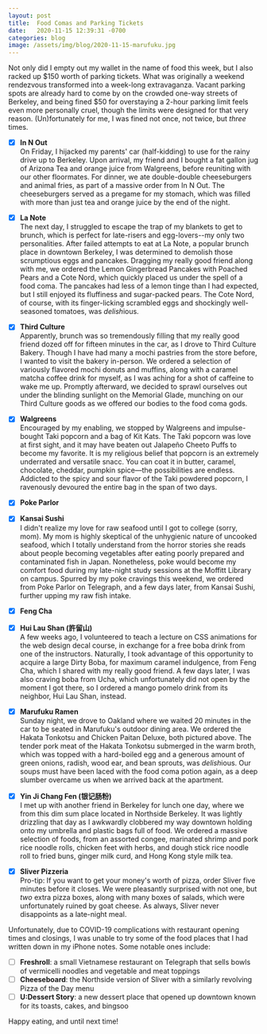 ```yaml
---
layout: post
title:  Food Comas and Parking Tickets
date:   2020-11-15 12:39:31 -0700
categories: blog
image: /assets/img/blog/2020-11-15-marufuku.jpg
---
```

Not only did I empty out my wallet in the name of food this week, but I also racked up $150 worth of parking tickets. What was originally a weekend rendezvous transformed into a week-long extravaganza. Vacant parking spots are already hard to come by on the crowded one-way streets of Berkeley, and being fined $50 for overstaying a 2-hour parking limit feels even more personally cruel, though the limits were designed for that very reason. (Un)fortunately for me, I was fined not once, not twice, but *three* times.

- [x] **In N Out**  
On Friday, I hijacked my parents' car (half-kidding) to use for the rainy drive up to Berkeley. Upon arrival, my friend and I bought a fat gallon jug of Arizona Tea and orange juice from Walgreens, before reuniting with our other floormates. For dinner, we ate double-double cheeseburgers and animal fries, as part of a massive order from In N Out. The cheeseburgers served as a pregame for my stomach, which was filled with more than just tea and orange juice by the end of the night.

- [x] **La Note**  
The next day, I struggled to escape the trap of my blankets to get to brunch, which is perfect for late-risers and egg-lovers--my only two personalities. After failed attempts to eat at La Note, a popular brunch place in downtown Berkeley, I was determined to demolish those scrumptious eggs and pancakes. Dragging my really good friend along with me, we ordered the Lemon Gingerbread Pancakes with Poached Pears and a Cote Nord, which quickly placed us under the spell of a food coma. The pancakes had less of a lemon tinge than I had expected, but I still enjoyed its fluffiness and sugar-packed pears. The Cote Nord, of course, with its finger-licking scrambled eggs and shockingly well-seasoned tomatoes, was *delish*ious.

- [x] **Third Culture**  
Apparently, brunch was so tremendously filling that my really good friend dozed off for fifteen minutes in the car, as I drove to Third Culture Bakery. Though I have had many a mochi pastries from the store before, I wanted to visit the bakery in-person. We ordered a selection of variously flavored mochi donuts and muffins, along with a caramel matcha coffee drink for myself, as I was aching for a shot of caffeine to wake me up. Promptly afterward, we decided to sprawl ourselves out under the blinding sunlight on the Memorial Glade, munching on our Third Culture goods as we offered our bodies to the food coma gods.

- [x] **Walgreens**  
Encouraged by my enabling, we stopped by Walgreens and impulse-bought Taki popcorn and a bag of Kit Kats. The Taki popcorn was love at first sight, and it may have beaten out Jalapeño Cheeto Puffs to become my favorite. It is my religious belief that popcorn is an extremely underrated and versatile snacc. You can coat it in butter, caramel, chocolate, cheddar, pumpkin spice––the possibilities are endless. Addicted to the spicy and sour flavor of the Taki powdered popcorn, I ravenously devoured the entire bag in the span of two days.

- [x] **Poke Parlor**
- [x] **Kansai Sushi**  
I didn't realize my love for raw seafood until I got to college (sorry, mom). My mom is highly skeptical of the unhygienic nature of uncooked seafood, which I totally understand from the horror stories she reads about people becoming vegetables after eating poorly prepared and contaminated fish in Japan. Nonetheless, poke would become my comfort food during my late-night study sessions at the Moffitt Library on campus. Spurred by my poke cravings this weekend, we ordered from Poke Parlor on Telegraph, and a few days later, from Kansai Sushi, further upping my raw fish intake. 

- [x] **Feng Cha**
- [x] **Hui Lau Shan (許留山)**  
A few weeks ago, I volunteered to teach a lecture on CSS animations for the web design decal course, in exchange for a free boba drink from one of the instructors. Naturally, I took advantage of this opportunity to acquire a large Dirty Boba, for maximum caramel indulgence, from Feng Cha, which I shared with my really good friend. A few days later, I was also craving boba from Ucha, which unfortunately did not open by the moment I got there, so I ordered a mango pomelo drink from its neighbor, Hui Lau Shan, instead.

- [x] **Marufuku Ramen**  
Sunday night, we drove to Oakland where we waited 20 minutes in the car to be seated in Marufuku's outdoor dining area. We ordered the Hakata Tonkotsu and Chicken Paitan Deluxe, both pictured above. The tender pork meat of the Hakata Tonkotsu submerged in the warm broth, which was topped with a hard-boiled egg and a generous amount of green onions, radish, wood ear, and bean sprouts, was *delish*ious. Our soups must have been laced with the food coma potion again, as a deep slumber overcame us when we arrived back at the apartment.

- [x] **Yin Ji Chang Fen (银记肠粉)**  
I met up with another friend in Berkeley for lunch one day, where we from this dim sum place located in Northside Berkeley. It was lightly drizzling that day as I awkwardly clobbered my way downtown holding onto my umbrella and plastic bags full of food. We ordered a massive selection of foods, from an assorted congee, marinated shrimp and pork rice noodle rolls, chicken feet with herbs, and dough stick rice noodle roll to fried buns, ginger milk curd, and Hong Kong style milk tea.

- [x] **Sliver Pizzeria**  
Pro-tip: If you want to get your money's worth of pizza, order Sliver five minutes before it closes. We were pleasantly surprised with not one, but *two* extra pizza boxes, along with many boxes of salads, which were unfortunately ruined by goat cheese. As always, Sliver never disappoints as a late-night meal.

Unfortunately, due to COVID-19 complications with restaurant opening times and closings, I was unable to try some of the food places that I had written down in my iPhone notes. Some notable ones include:

- [ ] **Freshroll**: a small Vietnamese restaurant on Telegraph that sells bowls of vermicelli noodles and vegetable and meat toppings
- [ ] **Cheeseboard**: the Northside version of Sliver with a similarly revolving Pizza of the Day menu
- [ ] **U:Dessert Story**: a new dessert place that opened up downtown known for its toasts, cakes, and bingsoo

Happy eating, and until next time!
